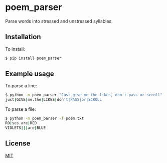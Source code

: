 # poem_parser
Parse words into stressed and unstressed syllables.

## Installation
To install:
```bash
$ pip install poem_parser
```

## Example usage
To parse a line:
```bash
$ python -m poem_parser "Just give me the likes, don't pass or scroll"
just|GIVE|me.the|LIKES|don't|PASS|or|SCROLL
```

To parse a file:
```bash
$ python -m poem_parser -f poem.txt
RO|ses.are|RED
VIOLETS|||are|BLUE
```

## License
[MIT](https://choosealicense.com/licenses/mit/)
